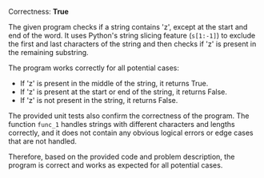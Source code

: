 Correctness: **True**

The given program checks if a string contains 'z', except at the start and end of the word. It uses Python's string slicing feature (`s[1:-1]`) to exclude the first and last characters of the string and then checks if 'z' is present in the remaining substring.

The program works correctly for all potential cases:

- If 'z' is present in the middle of the string, it returns True.
- If 'z' is present at the start or end of the string, it returns False.
- If 'z' is not present in the string, it returns False.

The provided unit tests also confirm the correctness of the program. The function `func_1` handles strings with different characters and lengths correctly, and it does not contain any obvious logical errors or edge cases that are not handled.

Therefore, based on the provided code and problem description, the program is correct and works as expected for all potential cases.